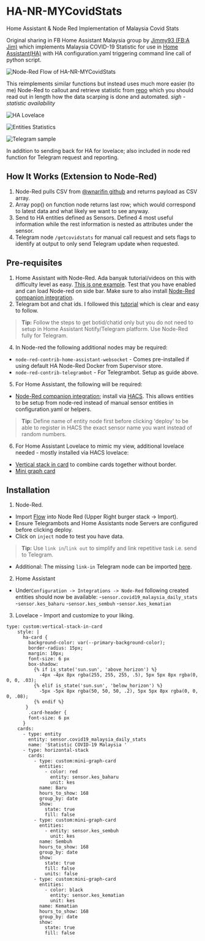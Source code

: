 # HA-NR-MYCovidStats

Home Assistant &amp; Node Red Implementation of Malaysia Covid Stats

Original sharing in FB Home Assistant Malaysia group by [Jimmy93 (FB:A Jim)](https://github.com/jimmy93/Malaysia-Daily-Covid-19-Home-Assistant) which implements Malaysia COVID-19 Statistic for use in [Home Assistant(HA)](https://www.home-assistant.io/) with HA configuration.yaml triggering command line call of python script. 

![Node-Red Flow of HA-NR-MYCovidStats](https://github.com/anasothman-myy/HA-NR-MYCovidStats/blob/main/Node-Red%20Flow%20-%20COVID19%20Stats.PNG)

This reimplements similar functions but instead uses much more easier (to me) Node-Red to callout and retrieve statistic from [repo](https://github.com/wnarifin/covid-19-malaysia) which you should read out in length how the data scarping is done and automated. *sigh -  statistic availability*  

![HA Lovelace](https://github.com/anasothman-myy/HA-NR-MYCovidStats/blob/main/lovelace-ha-nr-mycovidstats.PNG)

![Entities Statistics](https://github.com/anasothman-myy/HA-NR-MYCovidStats/blob/main/Sensor%20and%20Attributes-ha-nr-mycovidstats.PNG)

![Telegram sample](https://github.com/anasothman-myy/HA-NR-MYCovidStats/blob/main/telegram-request-ha-nr-mycovidstats.PNG)

In addition to sending back for HA for lovelace; also included in node red function for Telegram request and reporting. 


## How It Works (Extension to Node-Red)
1.  Node-Red pulls CSV from [@wnarifin github](https://github.com/wnarifin/covid-19-malaysia) and returns payload as CSV array.
2.  Array pop() on function node returns last row; which would correspond to latest data and what likely we want to see anyway.
3.  Send to HA entities defined as Sensors. Defined 4 most useful information while the rest information is nested as attributes under the sensor. 
4.  Telegram node `/getcovidstats`  for manual call request and sets flags to identify at output to only send Telegram update when requested. 

## Pre-requisites 
1.  Home Assistant with Node-Red. Ada banyak tutorial/videos on this with difficulty level as easy. [This is one example](http://https://www.juanmtech.com/get-started-with-node-red-and-home-assistant/). Test that you have enabled and can load Node-red on side bar. Make sure to also install [Node-Red companion integration](https://github.com/zachowj/hass-node-red).
2.  Telegram bot and chat ids. I followed this [tutorial](https://www.thesmarthomebook.com/2020/10/13/a-guide-to-using-telegram-with-node-red-and-home-assistant/) which is clear and easy to follow. 
> **Tip:** Follow the steps to get botid/chatid only but you do not need to setup in Home Assistant Notify/Telegram platform. Use Node-Red fully for Telegram.
4.  In Node-red the following additional nodes may be required:
-  `node-red-contrib-home-assistant-websocket` - Comes pre-installed if using default HA Node-Red Docker from Supervisor store. 
 - `node-red-contrib-telegrambot` - For Telegrambot. Setup as guide above.
5.  For Home Assistant, the following will be required:
 - [Node-Red companion integration](https://github.com/zachowj/hass-node-red); install via [HACS](https://hacs.xyz/). This allows entities to be setup from node-red instead of manual sensor entities in configuration.yaml or helpers. 
> **Tip:** Define name of entity node first before clicking 'deploy' to be able to register in HACS the exact sensor name you want instead of random numbers.
6.  For Home Assistant Lovelace to mimic my view, additional lovelace needed - mostly installed via HACS lovelace:
- [Vertical stack in card](https://github.com/ofekashery/vertical-stack-in-card) to combine cards together without border.
- [Mini graph card](https://github.com/kalkih/mini-graph-card)
    

## Installation
1. Node-Red.
- Import [Flow](https://github.com/anasothman-myy/HA-NR-MYCovidStats/blob/main/ha-nr-mycovidstats.json) into Node Red (Upper Right burger stack -> Import).
- Ensure Telegrambots and Home Assistants node Servers are configured before clicking deploy.
- Click on `inject` node to test you have data.
> **Tip:** Use `link in`/`link out` to simplify and link repetitive task i.e. send to Telegram. 
- Additional: The missing `link-in` Telegram node can be imported [here](https://github.com/anasothman-myy/HA-NR-MYCovidStats/blob/main/telegram_output.json).
2. Home Assistant
- Under`Configuration -> Integrations -> Node-Red`  following created entities should now be available:
-`sensor.covid19_malaysia_daily_stats`
-`sensor.kes_baharu`
-`sensor.kes_sembuh`
-`sensor.kes_kematian`

3. Lovelace - Import and customize to your liking.

```text
type: custom:vertical-stack-in-card
    style: |
      ha-card {
        background-color: var(--primary-background-color);
        border-radius: 15px;
        margin: 10px;
        font-size: 6 px
        box-shadow:
          {% if is_state('sun.sun', 'above_horizon') %}
            -4px -4px 8px rgba(255, 255, 255, .5), 5px 5px 8px rgba(0, 0, 0, .03);
          {% elif is_state('sun.sun', 'below_horizon') %}
            -5px -5px 8px rgba(50, 50, 50, .2), 5px 5px 8px rgba(0, 0, 0, .08);
          {% endif %}
       }
        .card-header {
        font-size: 6 px
      }
    cards:
      - type: entity
        entity: sensor.covid19_malaysia_daily_stats
        name: 'Statistic COVID-19 Malaysia '
      - type: horizontal-stack
        cards:
          - type: custom:mini-graph-card
            entities:
              - color: red
                entity: sensor.kes_baharu
                unit: kes
            name: Baru
            hours_to_show: 168
            group_by: date
            show:
              state: true
              fill: false
          - type: custom:mini-graph-card
            entities:
              - entity: sensor.kes_sembuh
                unit: kes
            name: Sembuh
            hours_to_show: 168
            group_by: date
            show:
              state: true
              fill: false
              units: false
          - type: custom:mini-graph-card
            entities:
              - color: black
                entity: sensor.kes_kematian
                unit: kes
            name: Kematian
            hours_to_show: 168
            group_by: date
            show:
              state: true
              fill: false

```
        
